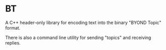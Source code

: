 # BT

A C++ header-only library for encoding text into the binary "BYOND Topic" format.

There is also a command line utility for sending "topics" and receiving replies.
